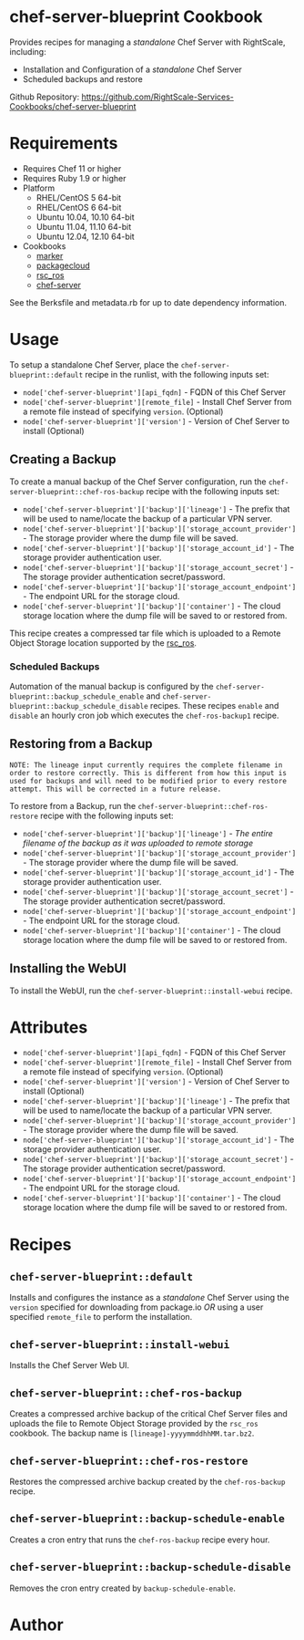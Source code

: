 chef-server-blueprint Cookbook
==============================
Provides recipes for managing a _standalone_ Chef Server with RightScale, including:
* Installation and Configuration of a _standalone_ Chef Server
* Scheduled backups and restore

Github Repository: https://github.com/RightScale-Services-Cookbooks/chef-server-blueprint

# Requirements
* Requires Chef 11 or higher
* Requires Ruby 1.9 or higher
* Platform
  * RHEL/CentOS 5 64-bit
  * RHEL/CentOS 6 64-bit
  * Ubuntu 10.04, 10.10 64-bit
  * Ubuntu 11.04, 11.10 64-bit
  * Ubuntu 12.04, 12.10 64-bit
* Cookbooks
  * [marker](https://supermarket.chef.io/cookbooks/marker)
  * [packagecloud](https://supermarket.chef.io/cookbooks/packagecloud)
  * [rsc_ros](https://github.com/RightScale-Services-Cookbooks/rsc_ros)
  * [chef-server](https://supermarket.chef.io/cookbooks/chef-server)

See the Berksfile and metadata.rb for up to date dependency information.

# Usage
To setup a standalone Chef Server, place the `chef-server-blueprint::default` recipe in the runlist, with the following inputs set:
- `node['chef-server-blueprint'][api_fqdn]` - FQDN of this Chef Server
- `node['chef-server-blueprint'][remote_file]` - Install Chef Server from a remote file instead of specifying `version`. (Optional)
- `node['chef-server-blueprint']['version']` - Version of Chef Server to install (Optional)

## Creating a Backup
To create a manual backup of the Chef Server configuration, run the `chef-server-blueprint::chef-ros-backup` recipe with the following inputs set:
- `node['chef-server-blueprint']['backup']['lineage']` - The prefix that will be used to name/locate the backup of a particular VPN server. 
- `node['chef-server-blueprint']['backup']['storage_account_provider']` - The storage provider where the dump file will be saved. 
- `node['chef-server-blueprint']['backup']['storage_account_id']` - The storage provider authentication user.
- `node['chef-server-blueprint']['backup']['storage_account_secret']` - The storage provider authentication secret/password.
- `node['chef-server-blueprint']['backup']['storage_account_endpoint']` - The endpoint URL for the storage cloud.
- `node['chef-server-blueprint']['backup']['container']` - The cloud storage location where the dump file will be saved to or restored from.

This recipe creates a compressed tar file which is uploaded to a Remote Object Storage location supported by the [rsc_ros](https://github.com/RightScale-Services-Cookbooks/rsc_ros).

### Scheduled Backups
Automation of the manual backup is configured by the `chef-server-blueprint::backup_schedule_enable` and `chef-server-blueprint::backup_schedule_disable` recipes.
These recipes `enable` and `disable` an hourly cron job which executes the `chef-ros-backup1` recipe.

## Restoring from a Backup
```
NOTE: The lineage input currently requires the complete filename in order to restore correctly. This is different from how this input is used for backups and will need to be modified prior to every restore attempt. This will be corrected in a future release.
```
To restore from a Backup, run the `chef-server-blueprint::chef-ros-restore` recipe with the following inputs set:
- `node['chef-server-blueprint']['backup']['lineage']` - *The entire filename of the backup as it was uploaded to remote storage*
- `node['chef-server-blueprint']['backup']['storage_account_provider']` - The storage provider where the dump file will be saved. 
- `node['chef-server-blueprint']['backup']['storage_account_id']` - The storage provider authentication user.
- `node['chef-server-blueprint']['backup']['storage_account_secret']` - The storage provider authentication secret/password.
- `node['chef-server-blueprint']['backup']['storage_account_endpoint']` - The endpoint URL for the storage cloud.
- `node['chef-server-blueprint']['backup']['container']` - The cloud storage location where the dump file will be saved to or restored from.

## Installing the WebUI
To install the WebUI, run the `chef-server-blueprint::install-webui` recipe.

# Attributes
- `node['chef-server-blueprint'][api_fqdn]` - FQDN of this Chef Server
- `node['chef-server-blueprint'][remote_file]` - Install Chef Server from a remote file instead of specifying `version`. (Optional)
- `node['chef-server-blueprint']['version']` - Version of Chef Server to install (Optional)
- `node['chef-server-blueprint']['backup']['lineage']` - The prefix that will be used to name/locate the backup of a particular VPN server. 
- `node['chef-server-blueprint']['backup']['storage_account_provider']` - The storage provider where the dump file will be saved. 
- `node['chef-server-blueprint']['backup']['storage_account_id']` - The storage provider authentication user.
- `node['chef-server-blueprint']['backup']['storage_account_secret']` - The storage provider authentication secret/password.
- `node['chef-server-blueprint']['backup']['storage_account_endpoint']` - The endpoint URL for the storage cloud.
- `node['chef-server-blueprint']['backup']['container']` - The cloud storage location where the dump file will be saved to or restored from.

# Recipes
## `chef-server-blueprint::default`

Installs and configures the instance as a _standalone_ Chef Server using the `version` specified for downloading from package.io *OR* using a user specified `remote_file` to perform the installation.

## `chef-server-blueprint::install-webui`

Installs the Chef Server Web UI.

## `chef-server-blueprint::chef-ros-backup`

Creates a compressed archive backup of the critical Chef Server files and uploads the file to Remote Object Storage provided by the `rsc_ros` cookbook. The backup name is `[lineage]-yyyymmddhhMM.tar.bz2`.

## `chef-server-blueprint::chef-ros-restore`

Restores the compressed archive backup created by the `chef-ros-backup` recipe.

## `chef-server-blueprint::backup-schedule-enable`

Creates a cron entry that runs the `chef-ros-backup` recipe every hour.

## `chef-server-blueprint::backup-schedule-disable`

Removes the cron entry created by `backup-schedule-enable`. 

# Author
